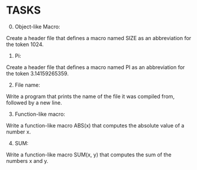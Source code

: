 # TASKS

0. Object-like Macro:

Create a header file that defines a macro named SIZE as an abbreviation for the token 1024.

   
1. Pi:

Create a header file that defines a macro named PI as an abbreviation for the token 3.14159265359.

   
2. File name:

Write a program that prints the name of the file it was compiled from, followed by a new line.

    
3. Function-like macro:

Write a function-like macro ABS(x) that computes the absolute value of a number x.

   
4. SUM:

Write a function-like macro SUM(x, y) that computes the sum of the numbers x and y.

